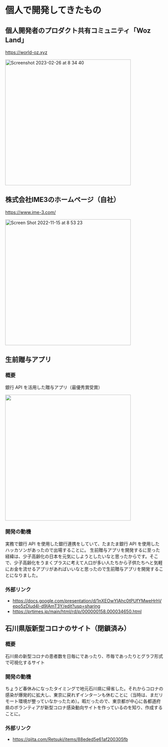 # 個人で開発してきたもの

## 個人開発者のプロダクト共有コミュニティ「Woz Land」

https://world-oz.xyz

<img width="400" alt="Screenshot 2023-02-26 at 8 34 40" src="https://user-images.githubusercontent.com/30931666/221384423-13f5ac2e-4b73-4a5a-92b2-ff590e07312c.png">

## 株式会社IME3のホームページ（自社）

https://www.ime-3.com/

<img width="400" alt="Screen Shot 2022-11-15 at 8 53 23" src="https://user-images.githubusercontent.com/30931666/201792440-6b3294e8-c59d-4f91-8700-903a01b94bce.png">


## 生前贈与アプリ

### 概要

銀行 API を活用した贈与アプリ（最優秀賞受賞）

<img width="400" src="https://prcdn.freetls.fastly.net/release_image/34650/158/34650-158-807226bbf4407f70d07f6e5057dc9d45-816x544.jpg?format=jpeg&auto=webp&quality=85&width=1950&height=1350&fit=bounds" />

### 開発の動機

実務で銀行 API を使用した銀行連携をしていて、たまたま銀行 API を使用したハッカソンがあったので出場することに。
生前贈与アプリを開発するに至った経緯は、少子高齢化の日本を元気にしようとしたいなと思ったからです。そこで、少子高齢化をうまくプラスに考えて人口が多い人たちから子供たちへと気軽にお金を流せるアプリがあればいいなと思ったので生前贈与アプリを開発することになりました。

### 外部リンク

- https://docs.google.com/presentation/d/1nXEOwYIAhc0tPUfYMweHrhVepo5zDlud4l-d9IAmT3Y/edit?usp=sharing
- https://prtimes.jp/main/html/rd/p/000000158.000034650.html

## 石川県版新型コロナのサイト（閉鎖済み）

### 概要

石川県の新型コロナの患者数を日毎にであったり、市毎であったりとグラフ形式で可視化するサイト

### 開発の動機

ちょうど春休みになったタイミングで地元石川県に帰省した。それからコロナの感染が爆発的に拡大し、東京に戻れずインターンも休むことに（当時は、まだリモート環境が整っていなかったため）。暇だったので、東京都が中心に各都道府県のボランティアが新型コロナ感染動向サイトを作っているのを知り、作成することに。

### 外部リンク

- https://qiita.com/Retsuki/items/88eded5e61af200305fb
